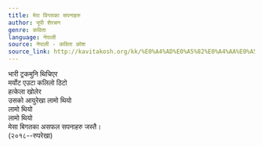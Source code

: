 ```yaml
---
title: मेरा विगतका सपनाहरु
author: भूपी शेरचन
genre: कविता
language: नेपाली
source: नेपाली - कविता कोश
source_link: http://kavitakosh.org/kk/%E0%A4%AD%E0%A5%82%E0%A4%AA%E0%A5%80_%E0%A4%B6%E0%A5%87%E0%A4%B0%E0%A4%9A%E0%A4%A8
---
```


भारी ट्रकमुनि थिचिएर  
मर्योट एउटा कलिलो ठिटो  
हत्केला खोलेर  
उसको आयुरेखा लामो थियो  
लामो थियो  
लामो थियो  
मेसा बिगतका असफल सपनाहरु जस्तै।  
(२०१८--रुपरेखा)
